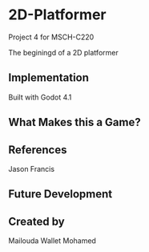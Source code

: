 # 2D-Platformer
Project 4 for MSCH-C220

The beginingd of a 2D platformer

## Implementation

Built with Godot 4.1

## What Makes this a Game?

## References
Jason Francis
## Future Development

## Created by
Mailouda Wallet Mohamed
